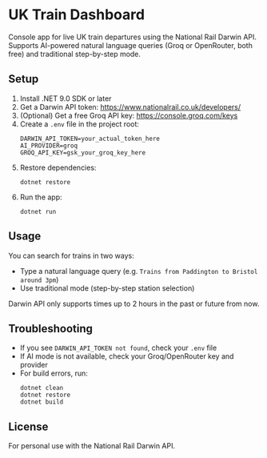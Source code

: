 
# UK Train Dashboard

Console app for live UK train departures using the National Rail Darwin API. Supports AI-powered natural language queries (Groq or OpenRouter, both free) and traditional step-by-step mode.

## Setup

1. Install .NET 9.0 SDK or later
2. Get a Darwin API token: https://www.nationalrail.co.uk/developers/
3. (Optional) Get a free Groq API key: https://console.groq.com/keys
4. Create a `.env` file in the project root:
   ```
   DARWIN_API_TOKEN=your_actual_token_here
   AI_PROVIDER=groq
   GROQ_API_KEY=gsk_your_groq_key_here
   ```
5. Restore dependencies:
   ```
   dotnet restore
   ```
6. Run the app:
   ```
   dotnet run
   ```

## Usage

You can search for trains in two ways:

- Type a natural language query (e.g. `Trains from Paddington to Bristol around 3pm`)
- Use traditional mode (step-by-step station selection)

Darwin API only supports times up to 2 hours in the past or future from now.

## Troubleshooting

- If you see `DARWIN_API_TOKEN not found`, check your `.env` file
- If AI mode is not available, check your Groq/OpenRouter key and provider
- For build errors, run:
  ```
  dotnet clean
  dotnet restore
  dotnet build
  ```

## License

For personal use with the National Rail Darwin API.